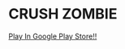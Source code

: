# CRUSH ZOMBIE
 
[Play In Google Play Store!!](https://play.google.com/store/apps/details?id=com.nerdgames.crushzombie&hl=ko)

